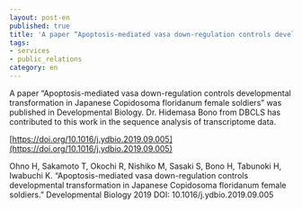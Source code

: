 ```yaml
---
layout: post-en
published: true
title: 'A paper “Apoptosis-mediated vasa down-regulation controls developmental transformation in Japanese Copidosoma floridanum female soldiers” was published in Developmental Biology.'
tags:
- services
- public_relations
category: en
---
```

A paper “Apoptosis-mediated vasa down-regulation controls developmental transformation in Japanese Copidosoma floridanum female soldiers” was published in Developmental Biology.
Dr. Hidemasa Bono from DBCLS has contributed to this work in the sequence analysis of transcriptome data.

[https://doi.org/10.1016/j.ydbio.2019.09.005](https://doi.org/10.1016/j.ydbio.2019.09.005)   

Ohno H, Sakamoto T, Okochi R, Nishiko M, Sasaki S, Bono H, Tabunoki H, Iwabuchi K. “Apoptosis-mediated vasa down-regulation controls developmental transformation in Japanese Copidosoma floridanum female soldiers.” 
Developmental Biology 2019 
DOI: 10.1016/j.ydbio.2019.09.005

